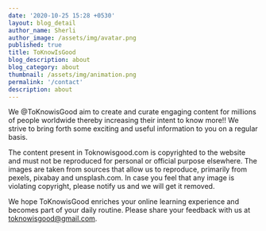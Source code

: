 ```yaml
---
date: '2020-10-25 15:28 +0530'
layout: blog_detail
author_name: Sherli
author_image: /assets/img/avatar.png
published: true
title: ToKnowIsGood
blog_description: about
blog_category: about
thumbnail: /assets/img/animation.png
permalink: '/contact'
description: about
---
```


We @ToKnowisGood aim to create and curate engaging content for millions of people worldwide thereby increasing their intent to know more!! We strive to bring forth some exciting and useful information to you on a regular basis.

The content present in Toknowisgood.com is copyrighted to the website and must not be reproduced for personal or official purpose elsewhere. The images are taken from sources that allow us to reproduce, primarily from pexels, pixabay and unsplash.com. In case you feel that any image is violating copyright, please notify us and we will get it removed.

We hope ToKnowisGood enriches your online learning experience and becomes part of your daily routine. Please share your feedback with us at toknowisgood@gmail.com.
